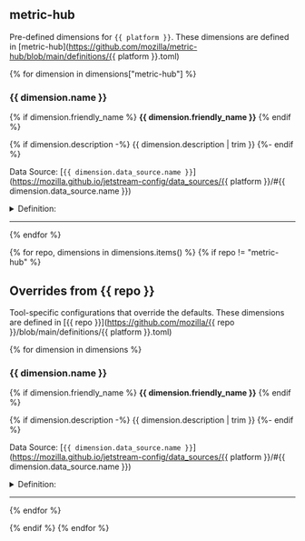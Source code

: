 ## metric-hub

Pre-defined dimensions for `{{ platform }}`. These dimensions are defined in [metric-hub](https://github.com/mozilla/metric-hub/blob/main/definitions/{{ platform }}.toml)

{% for dimension in dimensions["metric-hub"] %}
### {{ dimension.name }}

{% if dimension.friendly_name %}
**{{ dimension.friendly_name }}**
{% endif %}

{% if dimension.description -%}
{{ dimension.description | trim }}
{%- endif %}

Data Source: [`{{ dimension.data_source.name }}`](https://mozilla.github.io/jetstream-config/data_sources/{{ platform }}/#{{ dimension.data_source.name }})

<details>
<summary>Definition:</summary>

```sql
{{ dimension.select_expression | trim }}
```
</details>

---

{% endfor %}

{% for repo, dimensions in dimensions.items() %}
{% if repo != "metric-hub" %}

## Overrides from {{ repo }}

Tool-specific configurations that override the defaults.
These dimensions are defined in [{{ repo }}](https://github.com/mozilla/{{ repo }}/blob/main/definitions/{{ platform }}.toml)

{% for dimension in dimensions %}
### {{ dimension.name }}

{% if dimension.friendly_name %}
**{{ dimension.friendly_name }}**
{% endif %}

{% if dimension.description -%}
{{ dimension.description | trim }}
{%- endif %}

Data Source: [`{{ dimension.data_source.name }}`](https://mozilla.github.io/jetstream-config/data_sources/{{ platform }}/#{{ dimension.data_source.name }})

<details>
<summary>Definition:</summary>

```sql
{{ dimension.select_expression | trim }}
```
</details>

---

{% endfor %}

{% endif %}
{% endfor %}

